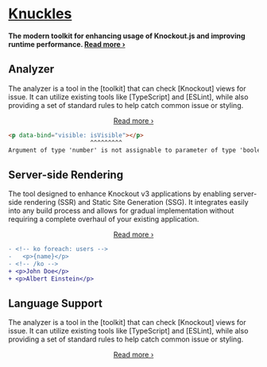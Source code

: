 # [Knuckles](https://knuckles.elsk.dev/)

**The modern toolkit for enhancing usage of Knockout.js and improving runtime performance. [Read more ›](https://knuckles.elsk.dev/)**

## Analyzer

<!-- @include docs/parts/packages/analyzer/description.md -->

The analyzer is a tool in the [toolkit] that can check [Knockout] views for issue. It can utilize existing tools like [TypeScript] and [ESLint], while also providing a set of standard rules to help catch common issue or styling.

<!-- /include -->

<div align="center">

[Read more ›](https://knuckles.elsk.dev/analyzer/overview)

</div>

<!-- @include docs/parts/features/analyzer/gh-example.md -->

<!-- prettier-ignore -->
```html
<p data-bind="visible: isVisible"></p>
                       ^^^^^^^^^
Argument of type 'number' is not assignable to parameter of type 'boolean'.
```

<!-- /include -->

## Server-side Rendering

<!-- @include docs/parts/packages/ssr/description.md -->

The tool designed to enhance Knockout v3 applications by enabling server-side rendering (SSR) and Static Site Generation (SSG). It integrates easily into any build process and allows for gradual implementation without requiring a complete overhaul of your existing application.

<!-- /include -->

<div align="center">

[Read more ›](https://knuckles.elsk.dev/guide/ssr/overview)

</div>

<!-- @include docs/parts/features/ssr/gh-example.md -->

<!-- prettier-ignore -->
```diff
- <!-- ko foreach: users -->
-   <p>{name}</p>
- <!-- /ko -->
+ <p>John Doe</p>
+ <p>Albert Einstein</p>
```

<!-- /include -->

## Language Support

<!-- @include docs/parts/packages/analyzer/description.md -->

The analyzer is a tool in the [toolkit] that can check [Knockout] views for issue. It can utilize existing tools like [TypeScript] and [ESLint], while also providing a set of standard rules to help catch common issue or styling.

<!-- /include -->

<div align="center">

[Read more ›](https://knuckles.elsk.dev/guide/ssr/overview)

</div>
